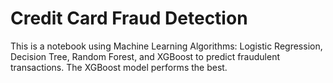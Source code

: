 # Credit Card Fraud Detection

This is a notebook using Machine Learning Algorithms: Logistic Regression, Decision Tree, Random Forest, and XGBoost to predict fraudulent transactions. The XGBoost model performs the best.
